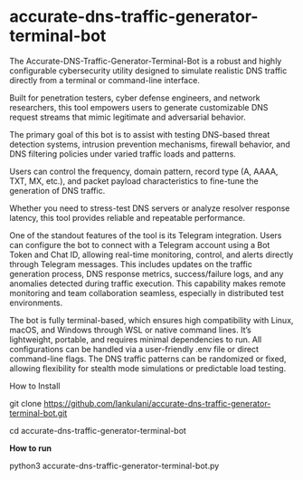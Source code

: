 # accurate-dns-traffic-generator-terminal-bot
The Accurate-DNS-Traffic-Generator-Terminal-Bot is a robust and highly configurable cybersecurity utility designed to simulate realistic DNS traffic directly from a terminal or command-line interface.

Built for penetration testers, cyber defense engineers, and network researchers, this tool empowers users to generate customizable DNS request streams that mimic legitimate and adversarial behavior.

The primary goal of this bot is to assist with testing DNS-based threat detection systems, intrusion prevention mechanisms, firewall behavior, and DNS filtering policies under varied traffic loads and patterns. 

Users can control the frequency, domain pattern, record type (A, AAAA, TXT, MX, etc.), and packet payload characteristics to fine-tune the generation of DNS traffic. 

Whether you need to stress-test DNS servers or analyze resolver response latency, this tool provides reliable and repeatable performance.

One of the standout features of the tool is its Telegram integration. Users can configure the bot to connect with a Telegram account using a Bot Token and Chat ID, allowing real-time monitoring, control, and alerts directly through Telegram messages. This includes updates on the traffic generation process, DNS response metrics, success/failure logs, and any anomalies detected during traffic execution. This capability makes remote monitoring and team collaboration seamless, especially in distributed test environments.

The bot is fully terminal-based, which ensures high compatibility with Linux, macOS, and Windows through WSL or native command lines. 
It’s lightweight, portable, and requires minimal dependencies to run. All configurations can be handled via a user-friendly .env file or direct command-line flags. 
The DNS traffic patterns can be randomized or fixed, allowing flexibility for stealth mode simulations or predictable load testing.

How to Install

git clone https://github.com/Iankulani/accurate-dns-traffic-generator-terminal-bot.git

cd accurate-dns-traffic-generator-terminal-bot

**How to run**

python3 accurate-dns-traffic-generator-terminal-bot.py  

